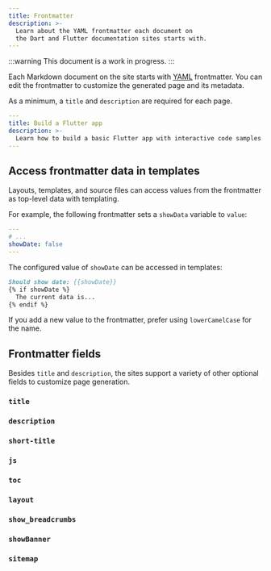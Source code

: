 ```yaml
---
title: Frontmatter
description: >-
  Learn about the YAML frontmatter each document on
  the Dart and Flutter documentation sites starts with.
---
```


:::warning
This document is a work in progress.
:::

Each Markdown document on the site starts with [YAML][] frontmatter.
You can edit the frontmatter to customize
the generated page and its metadata.

As a minimum, a `title` and `description` are required for each page.

```yaml
---
title: Build a Flutter app
description: >-
  Learn how to build a basic Flutter app with interactive code samples.
---
```

[YAML]: https://yaml.org/

## Access frontmatter data in templates

Layouts, templates, and source files can access values from the frontmatter
as top-level data with templating.

For example, the following frontmatter sets a `showData` variable to `value`:

```yaml
---
# ...
showDate: false
---
```

The configured value of `showDate` can be accessed in templates:

```md
Should show date: {{showDate}}
{% if showDate %}
  The current data is...
{% endif %}
```

If you add a new value to the frontmatter,
prefer using `lowerCamelCase` for the name.

## Frontmatter fields

Besides `title` and `description`,
the sites support a variety of other optional fields
to customize page generation.

### `title`

### `description`

### `short-title`

### `js`

### `toc`

### `layout`

### `show_breadcrumbs`

### `showBanner`

### `sitemap`
